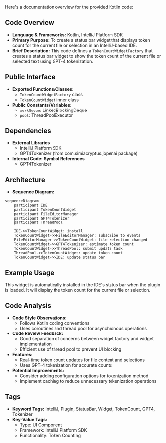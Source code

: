 Here's a documentation overview for the provided Kotlin code:

## Code Overview
- **Language & Frameworks:** Kotlin, IntelliJ Platform SDK
- **Primary Purpose:** To create a status bar widget that displays token count for the current file or selection in an IntelliJ-based IDE.
- **Brief Description:** This code defines a `TokenCountWidgetFactory` that creates a status bar widget to show the token count of the current file or selected text using GPT-4 tokenization.

## Public Interface
- **Exported Functions/Classes:**
  - `TokenCountWidgetFactory` class
  - `TokenCountWidget` inner class
- **Public Constants/Variables:**
  - `workQueue`: LinkedBlockingDeque<Runnable>
  - `pool`: ThreadPoolExecutor

## Dependencies
- **External Libraries**
  - IntelliJ Platform SDK
  - GPT4Tokenizer (from com.simiacryptus.jopenai package)
- **Internal Code: Symbol References**
  - GPT4Tokenizer

## Architecture
- **Sequence Diagram:**
```mermaid
sequenceDiagram
    participant IDE
    participant TokenCountWidget
    participant FileEditorManager
    participant GPT4Tokenizer
    participant ThreadPool

    IDE->>TokenCountWidget: install
    TokenCountWidget->>FileEditorManager: subscribe to events
    FileEditorManager->>TokenCountWidget: file selection changed
    TokenCountWidget->>GPT4Tokenizer: estimate token count
    TokenCountWidget->>ThreadPool: submit update task
    ThreadPool->>TokenCountWidget: update token count
    TokenCountWidget->>IDE: update status bar
```

## Example Usage
This widget is automatically installed in the IDE's status bar when the plugin is loaded. It will display the token count for the current file or selection.

## Code Analysis
- **Code Style Observations:**
  - Follows Kotlin coding conventions
  - Uses coroutines and thread pool for asynchronous operations
- **Code Review Feedback:**
  - Good separation of concerns between widget factory and widget implementation
  - Efficient use of thread pool to prevent UI blocking
- **Features:**
  - Real-time token count updates for file content and selections
  - Uses GPT-4 tokenization for accurate counts
- **Potential Improvements:**
  - Consider adding configuration options for tokenization method
  - Implement caching to reduce unnecessary tokenization operations

## Tags
- **Keyword Tags:** IntelliJ, Plugin, StatusBar, Widget, TokenCount, GPT4, Tokenizer
- **Key-Value Tags:**
  - Type: UI Component
  - Framework: IntelliJ Platform SDK
  - Functionality: Token Counting